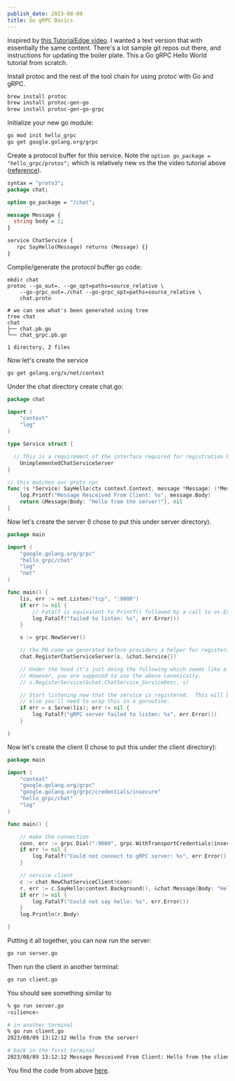 ```yaml
---
publish_date: 2023-08-09
title: Go gRPC Basics
---
```


Inspired by [this TutorialEdge video](https://www.youtube.com/watch?v=BdzYdN_Zd9Q&ab_channel=TutorialEdge). I wanted a text version that with essentially the same content. There's a lot sample git repos out there, and instructions for updating the boiler plate. This a Go gRPC Hello World tutorial from scratch.

Install protoc and the rest of the tool chain for using protoc with Go and gRPC.

```sh
brew install protoc
brew install protoc-gen-go
brew install protoc-gen-go-grpc
```

Initialize your new go module:

```sh
go mod init hello_grpc
go get google.golang.org/grpc
```

Create a protocol buffer for this service. Note the `option go_package = "hello_grpc/protos";` which is relatively new vs the the video tutorial above ([reference](https://protobuf.dev/reference/go/go-generated)).

```proto
syntax = "proto3";
package chat;

option go_package = "/chat";

message Message {
  string body = 1;
}

service ChatService {
   rpc SayHello(Message) returns (Message) {}
}

```

Compile/generate the protocol buffer go code:

```ssh
mkdir chat
protoc --go_out=. --go_opt=paths=source_relative \
    --go-grpc_out=./chat --go-grpc_opt=paths=source_relative \
    chat.proto

# we can see what's been generated using tree
tree chat
chat
├── chat.pb.go
└── chat_grpc.pb.go

1 directory, 2 files
```

Now let's create the service

```sh
go get golang.org/x/net/context
```

Under the chat directory create chat.go:

```go
package chat

import (
	"context"
	"log"
)

type Service struct {

  // This is a requirement of the interface required for registration below.
	UnimplementedChatServiceServer
}

// this matches our proto rpc
func (s *Service) SayHello(ctx context.Context, message *Message) (*Message, error) {
	log.Printf("Message Resceived From Client: %s", message.Body)
	return &Message{Body: "Hello from the server!"}, nil
}

```

Now let's create the server (I chose to put this under server directory).

```go
package main

import (
	"google.golang.org/grpc"
	"hello_grpc/chat"
	"log"
	"net"
)

func main() {
	lis, err := net.Listen("tcp", ":9000")
	if err != nil {
		// Fatalf is equivalent to Printf() followed by a call to os.Exit(1).
		log.Fatalf("failed to listen: %s", err.Error())
	}

	s := grpc.NewServer()

	// the PB code we generated before providers a helper for registeration
	chat.RegisterChatServiceServer(s, &chat.Service{})

	// Under the hood it's just doing the following which seems like a better delegation of responsibility IMHO.
	// However, you are supposed to use the above canonically.
	// s.RegisterService(&chat.ChatService_ServiceDesc, s)

	// Start listening now that the service is registered.  This will block indefinitely. If you want to do something
	// else you'll need to wrap this in a goroutine.
	if err = s.Serve(lis); err != nil {
		log.Fatalf("gRPC server failed to listen: %s", err.Error())
	}

}

```

Now let's create the client (I chose to put this under the client directory):

```go
package main

import (
	"context"
	"google.golang.org/grpc"
	"google.golang.org/grpc/credentials/insecure"
	"hello_grpc/chat"
	"log"
)

func main() {

	// make the connection
	conn, err := grpc.Dial(":9000", grpc.WithTransportCredentials(insecure.NewCredentials()))
	if err != nil {
		log.Fatalf("Could not connect to gRPC server: %s", err.Error())
	}

	// service client
	c := chat.NewChatServiceClient(conn)
	r, err := c.SayHello(context.Background(), &chat.Message{Body: "Hello from the client!"})
	if err != nil {
		log.Fatalf("Could not say hello: %s", err.Error())
	}
	log.Println(r.Body)

}

```

Putting it all together, you can now run the server:

```sh
go run server.go
```

Then run the client in another terminal:

```sh
go run client.go
```

You should see something similar to

```sh
% go run server.go
<silience>

# in another terminal
% go run client.go
2023/08/09 13:12:12 Hello from the server!

# back in the first terminal
2023/08/09 13:12:12 Message Resceived From Client: Hello from the client!
```

You find the code from above [here](https://github.com/gflarity/hello_grpc).
